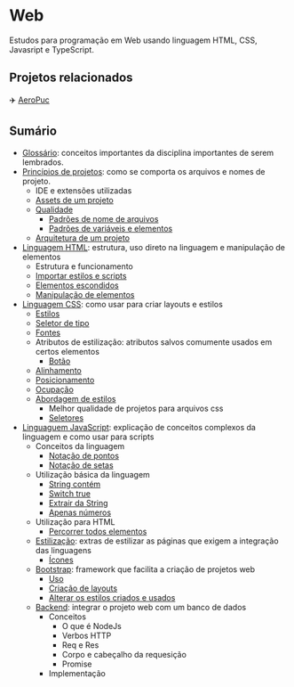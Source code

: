 # Web

Estudos para programação em Web usando linguagem HTML, CSS, Javasript e TypeScript.

## Projetos relacionados

:airplane: [AeroPuc](https://github.com/leogianfagna/AeroPuc)

## Sumário

* [Glossário](glossario-extra.md): conceitos importantes da disciplina importantes de serem lembrados.
* [Princípios de projetos](principios-basicos-de-projetos.md): como se comporta os arquivos e nomes de projeto.
  * IDE e extensões utilizadas
  * [Assets de um projeto](principios-basicos-de-projetos.md#assets)
  * [Qualidade](principios-basicos-de-projetos.md#qualidade)
    * [Padrões de nome de arquivos](principios-basicos-de-projetos.md#padroes-de-nomes-de-arquivos)
    * [Padrões de variáveis e elementos](principios-basicos-de-projetos.md#padroes-de-variaveis)
  * [Arquitetura de um projeto](principios-basicos-de-projetos.md#arquitetando-o-projeto)
* [Linguagem HTML](html/):  estrutura, uso direto na linguagem e manipulação de elementos
  * Estrutura e funcionamento
  * [Importar estilos e scripts](html/importar-estilos-ou-scripts.md)
  * [Elementos escondidos](html/elementos-escondidos.md)
  * [Manipulação de elementos](html/alterar-elementos-pelo-script.md)
* [Linguagem CSS](css/): como usar para criar layouts e estilos
  * [Estilos](css/#estilos)
  * [Seletor de tipo](css/#estilos)
  * [Fontes](css/fontes.md)
  * Atributos de estilização: atributos salvos comumente usados em certos elementos
    * [Botão](css/atributos-de-estilizacao/botao.md)
  * [Alinhamento](css/alinhamento.md)
  * [Posicionamento](css/posicionamento-de-divs.md)
  * [Ocupação](css/ocupacao-de-divs.md)
  * [Abordagem de estilos](css/abordagem-de-estilos.md)
    * Melhor qualidade de projetos para arquivos css
    * [Seletores](css/abordagem-de-estilos.md#seletores)
* [Linguaguem JavaScript](javascript/): explicação de conceitos complexos da linguagem e como usar para scripts&#x20;
  * Conceitos da linguagem
    * [Notação de pontos](javascript/conceitos.md#notacao-de-pontos-dot-notation)
    * [Notação de setas](javascript/conceitos.md#notacao-de-setas)
  * Utilização básica da linguagem
    * [String contém](javascript/utilizacao-basica/string-contem.md)
    * [Switch true](javascript/utilizacao-basica/switch-true.md)
    * [Extrair da String](javascript/utilizacao-basica/extrair-da-string.md)
    * [Apenas números](javascript/utilizacao-basica/deixar-apenas-numeros.md)
  * Utilização para HTML
    * [Percorrer todos elementos](javascript/utilizacao-em-html/percorrer-todos-elementos.md)
  * [Estilização](estilizacao.md): extras de estilizar as páginas que exigem a integração das linguagens
    * [Ícones](estilizacao.md#adicionar-icones)
  * [Bootstrap](bootstrap/): framework que facilita a criação de projetos web
    * [Uso](bootstrap/importacao.md)
    * [Criação de layouts](bootstrap/layout.md)
    * [Alterar os estilos criados e usados](bootstrap/alterar-estilos.md)
  * [Backend](backend.md): integrar o projeto web com um banco de dados
    * Conceitos
      * O que é NodeJs
      * Verbos HTTP
      * Req e Res
      * Corpo e cabeçalho da requesição
      * Promise
    * Implementação
